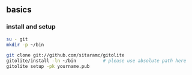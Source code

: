 ## basics

### install and setup

~~~bash
su - git
mkdir -p ~/bin

git clone git://github.com/sitaramc/gitolite
gitolite/install -ln ~/bin          # please use absolute path here
gitolite setup -pk yourname.pub
~~~